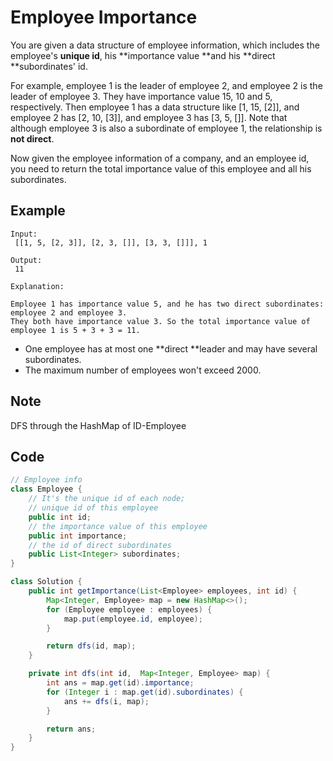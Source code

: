 # Employee Importance

You are given a data structure of employee information, which includes the employee's **unique id**, his **importance value **and his **direct **subordinates' id.

For example, employee 1 is the leader of employee 2, and employee 2 is the leader of employee 3. They have importance value 15, 10 and 5, respectively. Then employee 1 has a data structure like \[1, 15, \[2]], and employee 2 has \[2, 10, \[3]], and employee 3 has \[3, 5, \[]]. Note that although employee 3 is also a subordinate of employee 1, the relationship is **not direct**.

Now given the employee information of a company, and an employee id, you need to return the total importance value of this employee and all his subordinates.

## **Example**

```
Input:
 [[1, 5, [2, 3]], [2, 3, []], [3, 3, []]], 1

Output:
 11

Explanation:

Employee 1 has importance value 5, and he has two direct subordinates: employee 2 and employee 3. 
They both have importance value 3. So the total importance value of employee 1 is 5 + 3 + 3 = 11.
```

* One employee has at most one **direct **leader and may have several subordinates.
* The maximum number of employees won't exceed 2000.

## **Note**

DFS through the HashMap of ID-Employee

## Code

```java
// Employee info
class Employee {
    // It's the unique id of each node;
    // unique id of this employee
    public int id;
    // the importance value of this employee
    public int importance;
    // the id of direct subordinates
    public List<Integer> subordinates;
}

class Solution {
    public int getImportance(List<Employee> employees, int id) {
        Map<Integer, Employee> map = new HashMap<>();
        for (Employee employee : employees) {
            map.put(employee.id, employee);
        }

        return dfs(id, map);
    }

    private int dfs(int id,  Map<Integer, Employee> map) {
        int ans = map.get(id).importance;
        for (Integer i : map.get(id).subordinates) {
            ans += dfs(i, map);
        }

        return ans;
    }
}
```

